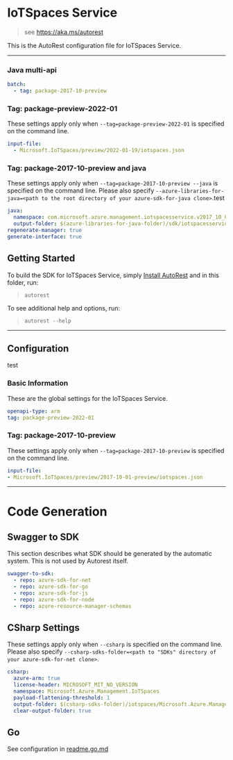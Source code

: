 # IoTSpaces Service

> see https://aka.ms/autorest

This is the AutoRest configuration file for IoTSpaces Service.

---

### Java multi-api

``` yaml $(java) && $(multiapi)
batch:
  - tag: package-2017-10-preview
```


### Tag: package-preview-2022-01

These settings apply only when `--tag=package-preview-2022-01` is specified on the command line.

```yaml $(tag) == 'package-preview-2022-01'
input-file:
  - Microsoft.IoTSpaces/preview/2022-01-19/iotspaces.json
```
### Tag: package-2017-10-preview and java

These settings apply only when `--tag=package-2017-10-preview --java` is specified on the command line.
Please also specify `--azure-libraries-for-java=<path to the root directory of your azure-sdk-for-java clone>`.test

``` yaml $(tag) == 'package-2017-10-preview' && $(java) && $(multiapi)
java:
  namespace: com.microsoft.azure.management.iotspacesservice.v2017_10_01_preview
  output-folder: $(azure-libraries-for-java-folder)/sdk/iotspacesservice/mgmt-v2017_10_01_preview
regenerate-manager: true
generate-interface: true
```

## Getting Started

To build the SDK for IoTSpaces Service, simply [Install AutoRest](https://aka.ms/autorest/install) and in this folder, run:

> `autorest`

To see additional help and options, run:

> `autorest --help`

---

## Configuration

test

### Basic Information

These are the global settings for the IoTSpaces Service.

``` yaml
openapi-type: arm
tag: package-preview-2022-01
```

### Tag: package-2017-10-preview

These settings apply only when `--tag=package-2017-10-preview` is specified on the command line.

``` yaml $(tag) == 'package-2017-10-preview'
input-file:
- Microsoft.IoTSpaces/preview/2017-10-01-preview/iotspaces.json
```

---

# Code Generation

## Swagger to SDK

This section describes what SDK should be generated by the automatic system.
This is not used by Autorest itself.

``` yaml $(swagger-to-sdk)
swagger-to-sdk:
  - repo: azure-sdk-for-net
  - repo: azure-sdk-for-go
  - repo: azure-sdk-for-js
  - repo: azure-sdk-for-node
  - repo: azure-resource-manager-schemas
```

## CSharp Settings

These settings apply only when `--csharp` is specified on the command line.
Please also specify `--csharp-sdks-folder=<path to "SDKs" directory of your azure-sdk-for-net clone>`.

``` yaml $(csharp)
csharp:
  azure-arm: true
  license-header: MICROSOFT_MIT_NO_VERSION
  namespace: Microsoft.Azure.Management.IoTSpaces
  payload-flattening-threshold: 1
  output-folder: $(csharp-sdks-folder)/iotspaces/Microsoft.Azure.Management.IoTSpaces/src/Generated
  clear-output-folder: true
```

## Go

See configuration in [readme.go.md](./readme.go.md)
